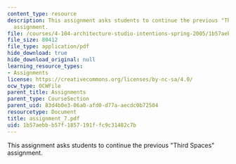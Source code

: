```yaml
---
content_type: resource
description: This assignment asks students to continue the previous "Third Spaces"
  assignment.
file: /courses/4-104-architecture-studio-intentions-spring-2005/1b57aebbb57f1857191ffc9c31482c7b_assignment_7.pdf
file_size: 80412
file_type: application/pdf
hide_download: true
hide_download_original: null
learning_resource_types:
- Assignments
license: https://creativecommons.org/licenses/by-nc-sa/4.0/
ocw_type: OCWFile
parent_title: Assignments
parent_type: CourseSection
parent_uid: 83d4b0e3-06a0-afd0-d77a-aecdc0b72504
resourcetype: Document
title: assignment_7.pdf
uid: 1b57aebb-b57f-1857-191f-fc9c31482c7b
---
```

This assignment asks students to continue the previous "Third Spaces" assignment.
